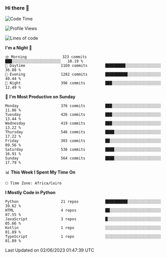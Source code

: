 ### Hi there 👋

<!--
**AMR-KELEG/AMR-KELEG** is a ✨ _special_ ✨ repository because its `README.md` (this file) appears on your GitHub profile.

Here are some ideas to get you started:

- 🔭 I’m currently working on ...
- 🌱 I’m currently learning ...
- 👯 I’m looking to collaborate on ...
- 🤔 I’m looking for help with ...
- 💬 Ask me about ...
- 📫 How to reach me: ...
- 😄 Pronouns: ...
- ⚡ Fun fact: ...
-->

<!--START_SECTION:waka-->
![Code Time](http://img.shields.io/badge/Code%20Time-0%20secs-blue)

![Profile Views](http://img.shields.io/badge/Profile%20Views-0-blue)

![Lines of code](https://img.shields.io/badge/From%20Hello%20World%20I%27ve%20Written-20.6%20million%20lines%20of%20code-blue)

**I'm a Night 🦉** 

```text
🌞 Morning                323 commits         ███░░░░░░░░░░░░░░░░░░░░░░   10.19 % 
🌆 Daytime                1169 commits        █████████░░░░░░░░░░░░░░░░   36.88 % 
🌃 Evening                1282 commits        ██████████░░░░░░░░░░░░░░░   40.44 % 
🌙 Night                  396 commits         ███░░░░░░░░░░░░░░░░░░░░░░   12.49 % 
```
📅 **I'm Most Productive on Sunday** 

```text
Monday                   376 commits         ███░░░░░░░░░░░░░░░░░░░░░░   11.86 % 
Tuesday                  426 commits         ███░░░░░░░░░░░░░░░░░░░░░░   13.44 % 
Wednesday                419 commits         ███░░░░░░░░░░░░░░░░░░░░░░   13.22 % 
Thursday                 546 commits         ████░░░░░░░░░░░░░░░░░░░░░   17.22 % 
Friday                   303 commits         ██░░░░░░░░░░░░░░░░░░░░░░░   09.56 % 
Saturday                 536 commits         ████░░░░░░░░░░░░░░░░░░░░░   16.91 % 
Sunday                   564 commits         ████░░░░░░░░░░░░░░░░░░░░░   17.79 % 
```


📊 **This Week I Spent My Time On** 

```text
🕑︎ Time Zone: Africa/Cairo
```

**I Mostly Code in Python** 

```text
Python                   21 repos            ██████████░░░░░░░░░░░░░░░   39.62 % 
HTML                     4 repos             ██░░░░░░░░░░░░░░░░░░░░░░░   07.55 % 
JavaScript               3 repos             █░░░░░░░░░░░░░░░░░░░░░░░░   05.66 % 
Kotlin                   1 repo              ░░░░░░░░░░░░░░░░░░░░░░░░░   01.89 % 
TypeScript               1 repo              ░░░░░░░░░░░░░░░░░░░░░░░░░   01.89 % 
```




 Last Updated on 02/06/2023 01:47:39 UTC
<!--END_SECTION:waka-->
